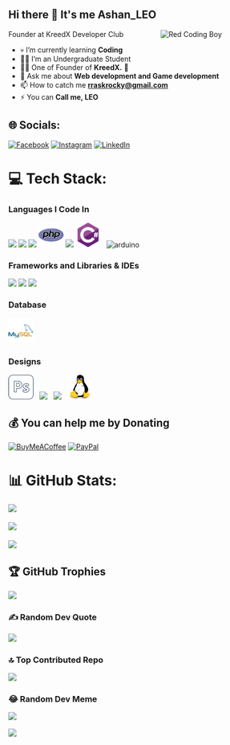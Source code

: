 ## Hi there 👋 It's me Ashan_LEO

Founder at KreedX Developer Club
<img align="right" width="200" src="https://yourhost.com/path/to/red-coder.gif" alt="Red Coding Boy" />                  
- 💀 I’m currently learning **Coding**
- 🧑‍🎓 I’m an Undergraduate Student
- 👨‍💻 One of Founder of **KreedX.** 🌆
- 💬 Ask me about **Web development and Game development**
- 📫 How to catch me **rraskrocky@gmail.com**
- ⚡ You can **Call me, LEO**


## 🌐 Socials:
[![Facebook](https://img.shields.io/badge/Facebook-%231877F2.svg?logo=Facebook&logoColor=white)](https://facebook.com/AshanLEOX) [![Instagram](https://img.shields.io/badge/Instagram-%23E4405F.svg?logo=Instagram&logoColor=white)](https://instagram.com/ashanleox) [![LinkedIn](https://img.shields.io/badge/LinkedIn-%230077B5.svg?logo=linkedin&logoColor=white)](https://linkedin.com/in/ashan-sanchitha)

# 💻 Tech Stack:
### Languages I Code In
<img height="50" src="https://img.icons8.com/color/48/000000/html-5.png"/> <img height="50"  src="https://img.icons8.com/color/48/000000/css3.png"/> <img height="50" src="https://img.icons8.com/color/48/000000/javascript.png"/> <img src="https://raw.githubusercontent.com/devicons/devicon/master/icons/php/php-original.svg" alt="php" height="50"/> <img height="50" src="https://img.icons8.com/color/48/000000/java-coffee-cup-logo.png"/>  <img src="https://raw.githubusercontent.com/devicons/devicon/master/icons/csharp/csharp-original.svg" height="50" /> &nbsp; <img  height="50" src="https://cdn.worldvectorlogo.com/logos/arduino-1.svg" alt="arduino" /> 

### Frameworks and Libraries &  IDEs
<img height="50" src="https://img.icons8.com/color/48/000000/bootstrap.png"/> <img height="50" src="https://img.icons8.com/color/48/000000/visual-studio-code-2019.png"/> <img src="https://www.chartjs.org/media/logo-title.svg" height="50" />

### Database
<img src="https://raw.githubusercontent.com/devicons/devicon/master/icons/mysql/mysql-original-wordmark.svg" alt="mysql" height="50" />

### Designs
<img src="https://raw.githubusercontent.com/devicons/devicon/master/icons/photoshop/photoshop-line.svg" height="50"/> &nbsp; <img src="https://www.vectorlogo.zone/logos/adobe_illustrator/adobe_illustrator-icon.svg" height="50"/> &nbsp; <img src="https://www.vectorlogo.zone/logos/figma/figma-icon.svg" height="50" /> &nbsp; <img src="https://raw.githubusercontent.com/devicons/devicon/master/icons/linux/linux-original.svg" height="50" />

 ## 💰 You can help me by Donating
  [![BuyMeACoffee](https://img.shields.io/badge/Buy%20Me%20a%20Coffee-ffdd00?style=for-the-badge&logo=buy-me-a-coffee&logoColor=black)](https://buymeacoffee.com/AshanLEO) [![PayPal](https://img.shields.io/badge/PayPal-00457C?style=for-the-badge&logo=paypal&logoColor=white)](https://paypal.me/paypal.me/ashanleo) 


# 📊 GitHub Stats:
<div style="display:felx; justify-content: center; align-items: center;">

![](https://github-readme-stats.vercel.app/api?username=AshanLEO&theme=monokai&hide_border=false&include_all_commits=true&count_private=true)<br/>
<br/>
![](https://github-readme-streak-stats.herokuapp.com/?user=AshanLEO&theme=monokai&hide_border=false)<br/>
<br/>
![](https://github-readme-stats.vercel.app/api/top-langs/?username=AshanLEO&theme=monokai&hide_border=false&include_all_commits=true&count_private=true&layout=compact)

</div>

## 🏆 GitHub Trophies
![](https://github-profile-trophy.vercel.app/?username=AshanLEO&theme=dark&no-frame=false&no-bg=false&margin-w=4)

### ✍️ Random Dev Quote
![](https://quotes-github-readme.vercel.app/api?type=vetical&theme=radical)

### 🔝 Top Contributed Repo
![](https://github-contributor-stats.vercel.app/api?username=AshanLEO&limit=5&theme=dark&combine_all_yearly_contributions=true)


### 😂 Random Dev Meme
<img src='https://memer-new.vercel.app/' style="height:400px;"/>


[![](https://visitcount.itsvg.in/api?id=AshanLEO&label=Profile%20Views&color=5&icon=5&pretty=true)](https://visitcount.itsvg.in)
  
<!-- Proudly created with GPRM ( https://gprm.itsvg.in ) -->
